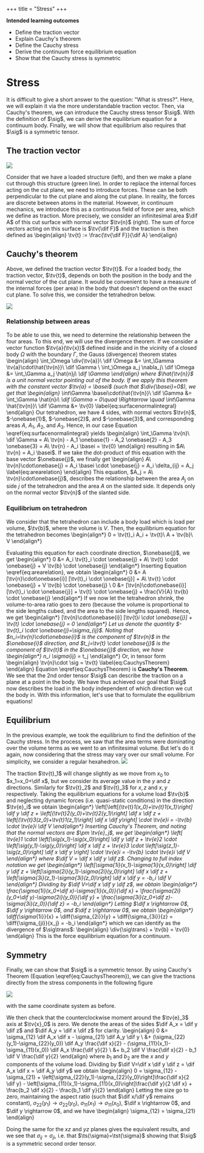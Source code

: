 +++
 title = "Stress"
+++

**Intended learning outcomes**
* Define the traction vector
* Explain Cauchy's theorem
* Define the Cauchy stress
* Derive the continuum force equilibrium equation
* Show that the Cauchy stress is symmetric

# Stress
It is difficult to give a short answer to the question: "What is stress?". Here, we will explain it via the more understandable traction vector. Then, via Cauchy's theorem, we can introduce the Cauchy stress tensor $\sig$. With the definition of $\sig$, we can derive the equilibrium equation for a continuum body. Finally, we will show that equilibrium also requires that $\sig$ is a symmetric tensor. 

## The traction vector
![](/assets/traction.svg)

Consider that we have a loaded structure (left), and then we make a plane cut through this structure (green line). In order to replace the internal forces acting on the cut plane, we need to introduce forces. These can be both perpendicular to the cut plane and along the cut plane. In reality, the forces are discrete between atoms in the material. However, in continuum mechanics, we introduce this as a continuous field of force per area, which we define as traction. More precisely, we consider an infinitesimal area $\dif A$ of this cut surface with normal vector $\tv{n}$ (right). The sum of force vectors acting on this surface is $\tv{\dif F}$ and the traction is then defined as
\begin{align}
\tv{t} := \frac{\tv{\dif F}}{\dif A}
\end{align}



## Cauchy's theorem
Above, we defined the traction vector $\tv{t}$. For a loaded body, the traction vector, $\tv{t}$, depends on both the position in the body and the normal vector of the cut plane. It would be convenient to have a measure of the internal forces (per area) in the body that doesn't depend on the exact cut plane. To solve this, we consider the tetrahedron below. 

![](/assets/StressTetrahedron.svg)

### Relationship between areas
To be able to use this, we need to determine the relationship between the four areas. To this end, we will use the divergence theorem. If we consider a vector function $\tv{a}(\tv{x})$ defined inside and in the vicinity of a closed body $\Omega$ with the boundary $\Gamma$, the Gauss (divergence) theorem states
\begin{align}
\int_\Omega \div{\tv{a}}\ \dif \Omega &= \int_\Gamma \tv{a}\cdot\hat{\tv{n}}\ \dif \Gamma \\
\int_\Omega a_j \nabla_j\ \dif \Omega &= \int_\Gamma a_j \hat{n}_j\ \dif \Gamma
\end{align}
where $\hat{\tv{n}}$ is a unit normal vector pointing out of the body. If we apply this theorem with the constant vector $\tv{a} = \basei$ (such that $\div{\basei}=0$),
we get that
\begin{align}
\int_\Gamma \basei\cdot\hat{\tv{n}}\ \dif \Gamma &= \int_\Gamma \hat{n}_i\ \dif \Gamma = 0\quad \Rightarrow \quad 
\int_\Gamma \hat{\tv{n}}\ \dif \Gamma &= \tv{0} \label{eq:surfacenormalintegral}
\end{align}
Our tetrahedron, we have 4 sides, with normal vectors $\tv{n}$, $-\onebase{1}$, $-\onebase{2}$, and $-\onebase{3}$,
and corresponding areas $A$, $A_1$, $A_2$, and $A_3$. Hence, in our case Equation \eqref{eq:surfacenormalintegral} yields
\begin{align}
\int_\Gamma \tv{n}\ \dif \Gamma = A\ \tv{n} - A_1 \onebase{1} - A_2 \onebase{2} - A_3 \onebase{3} = A\ \tv{n} - A_i \basei = \tv{0}
\end{align}
resulting in $A\ \tv{n} = A_i \basei$. If we take the dot-product of this equation with the base vector $\onebase{j}$, we finally get
\begin{align}
A\ \tv{n}\cdot\onebase{j} = A_i \basei \cdot \onebase{j} = A_i \delta_{ij} = A_j \label{eq:arearelation}
\end{align}
This equation, $A_j = A\ \tv{n}\cdot\onebase{j}$, describes the relationship between the area $A_j$ on side $j$ of the tetrahedron and the area $A$ on the slanted side.
It depends only on the normal vector $\tv{n}$ of the slanted side. 

### Equilibrium on tetrahedron
We consider that the tetrahedron can include a body load which is load per volume, $\tv{b}$, where the volume is $V$. Then, the equilibrium equation for the tetrahedron becomes
\begin{align*}
0 = \tv{t}_i A_i + \tv{t}\ A + \tv{b}\ V
\end{align*}

Evaluating this equation for each coordinate direction, $\onebase{j}$, we get
\begin{align*}
0 &= A_i \tv{t}_i \cdot \onebase{j} + A\ \tv{t} \cdot \onebase{j} + V \tv{b} \cdot \onebase{j}
\end{align*}
Inserting Equation \eqref{eq:arearelation}, we obtain
\begin{align*}
0 &= A [\tv{n}\cdot\onebase{i}] [\tv{t}_i \cdot \onebase{j}] + A\ \tv{t} \cdot \onebase{j} + V \tv{b} \cdot \onebase{j} \\
0 &= [\tv{n}\cdot\onebase{i}] [\tv{t}_i \cdot \onebase{j}] + \tv{t} \cdot \onebase{j} + \frac{V}{A} \tv{b} \cdot \onebase{j}
\end{align*}
If we now let the tetrahedron shrink, the volume-to-area ratio goes to zero (because the volume is proportional to the side lengths cubed, and the area to the side lengths squared). Hence, we get
\begin{align*}
[\tv{n}\cdot\onebase{i}] [\tv{t}_i \cdot \onebase{j}] + \tv{t} \cdot \onebase{j} = 0
\end{align*}
Let us denote the quantity $-\tv{t}_i \cdot \onebase{j}=\sigma_{ij}$. Noting that $n_i=\tv{n}\cdot\onebase{i}$ is the component of $\tv{n}$ in the $\onebase{i}$ direction, and $t_j=\tv{t} \cdot \onebase{j}$ is the component of $\tv{t}$ in the $\onebase{j}$ direction, we have 
\begin{align*}
n_i \sigma_{ij} = t_j
\end{align*}
Or, in tensor form
\begin{align}
\tv{n}\cdot \sig = \tv{t} \label{eq:CauchysTheorem}
\end{align}
Equation \eqref{eq:CauchysTheorem} is **Cauchy's Theorem**. We see that the 2nd order tensor $\sig$ can describe the traction on a plane at a point in the body. We have thus achieved our goal that $\sig$ now describes the load in the body independent of which direction we cut the body in. With this information, let's use that to formulate the equilibrium equations!

## Equilibrium
In the previous example, we took the equilibrium to find the definition of the Cauchy stress. In the process, we saw that the area terms were dominating over the volume terms as we went to an infinitesimal volume. But let's do it again, now considering that the stress may vary over our small volume. For simplicity, we consider a regular hexahedron.
![](/assets/StressCube.svg)

The traction $\tv{t}_1$ will change slightly as we move from $x_0$ to $x_1=x_0+\dif x$, but we consider its average value in the $y$ and $z$ directions. Similarly for $\tv{t}_2$ and $\tv{t}_3$ for $x,z$ and $x,y$ respectively. Taking the equilibrium equations for a volume load $\tv{b}$ and neglecting dynamic forces (i.e. quasi-static conditions) in the direction $\tv{e}_i$ we obtain
\begin{align*}
\left[\left[(\tv{t}_1(x_0)+\tv{t}_1(x_1)\right] \dif y \dif z + \left[(\tv{t}_2(y_0)+\tv{t}_2(y_1)\right] \dif x \dif z + \left[(\tv{t}_3(z_0)+\tv{t}_1(z_1)\right] \dif x \dif y\right] \cdot \tv{e}_i = -\tv{b} \cdot \tv{e}_i \dif V
\end{align*}
Inserting Cauchy's Theorem, and noting that the normal vectors are $\pm \tv{e}_j$, we get
\begin{align*}
\left[
\tv{e}_1 \cdot \left[\sig(x_1)-\sig(x_0)\right] \dif y \dif z + 
\tv{e}_2 \cdot \left[\sig(y_1)-\sig(y_0)\right] \dif x \dif z + 
\tv{e}_3 \cdot \left[\sig(z_1)-\sig(z_0)\right] \dif x \dif y
\right] \cdot \tv{e}_i = -\tv{b} \cdot \tv{e}_i \dif V
\end{align*}
where $\dif V = \dif x \dif y \dif z$. Changing to full index notation we get
\begin{align*}
\left[\sigma_{1i}(x_1)-\sigma_{1i}(x_0)\right] \dif y \dif z + \left[\sigma_{2i}(y_1)-\sigma_{2i}(y_0)\right] \dif x \dif z + \left[\sigma_{3i}(z_1)-\sigma_{3i}(z_0)\right] \dif x \dif y = -b_i \dif V
\end{align*}
Dividing by $\dif V=\dif x \dif y \dif z$, we obtain
\begin{align*}
\frac{\sigma_{1i}(x_0+\dif x)-\sigma_{1i}(x_0)}{\dif x} + \frac{\sigma_{2i}(y_0+\dif y)-\sigma_{2i}(y_0)}{\dif y} + \frac{\sigma_{3i}(z_0+\dif z)-\sigma_{3i}(z_0)}{\dif z} = -b_i
\end{align*}
Letting $\dif x \rightarrow 0$, $\dif y \rightarrow 0$, and $\dif z \rightarrow 0$, we obtain
\begin{align*}
\diff{\sigma_{1i}}{x} + \diff{\sigma_{2i}}{y} + \diff{\sigma_{3i}}{z} = \diff{\sigma_{ji}}{x_j} = -b_i
\end{align*}
which we can identify as the divergence of $\sig\trans$:
\begin{align}
\div{\sig\trans} + \tv{b} = \tv{0}
\end{align}
This is the force equilibrium equation for a continuum. 

## Symmetry
Finally, we can show that $\sig$ is a symmetric tensor. By using Cauchy's Theorem (Equation \eqref{eq:CauchysTheorem}), we can give the tractions directly from the stress components in the following figure

![](/assets/StressSquare.svg)

with the same coordinate system as before. 

We then check that the counterclockwise moment around the $\tv{e}_3$ axis at $\tv{x}_0$ is zero. We denote the areas of the sides $\dif A_x = \dif y \dif z$ and $\dif A_y = \dif x \dif z$ for clarity.
\begin{align}
0 &= \sigma_{12} \dif A_x \dif x  - \sigma_{21} \dif A_y \dif y  \\
 &+ (\sigma_{22}(y_1)-\sigma_{22}(y_0)) \dif A_y \frac{\dif x}{2} - (\sigma_{11}(x_1)-\sigma_{11}(x_0)) \dif A_x \frac{\dif y}{2} \\
 &+ b_2 \dif V \frac{\dif x}{2} - b_1 \dif V \frac{\dif y}{2} 
\end{align}
where $b_1$ and $b_2$ are the $x$ and $y$ components of the volume load. Dividing by $\dif V=\dif x \dif y \dif z = \dif A_x \dif x = \dif A_y \dif y$ we obtain
\begin{align}
0 = \sigma_{12} - \sigma_{21} + \left[\sigma_{22}(y_1)-\sigma_{22}(y_0)\right]\frac{\dif x}{2 \dif y} - \left[\sigma_{11}(x_1)-\sigma_{11}(x_0)\right]\frac{\dif y}{2 \dif x} + \frac{b_2 \dif x}{2} - \frac{b_1 \dif y}{2}
\end{align}
Letting the size go to zero, maintaining the aspect ratio (such that $\dif x/\dif y$ remains constant), $\sigma_{22}(y_1) \rightarrow \sigma_{22}(y_0)$, $\sigma_{11}(x_1) \rightarrow \sigma_{11}(x_0)$, $\dif x \rightarrow 0$, and $\dif y \rightarrow 0$, and we have
\begin{align}
\sigma_{12} = \sigma_{21}
\end{align}

Doing the same for the $xz$ and $yz$ planes gives the equivalent results, and we see that $\sigma_{ij}=\sigma_{ji}$, i.e. that $\ts{\sigma}=\tst{\sigma}$ showing that $\sig$ is a symmetric second order tensor. 
